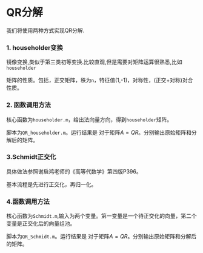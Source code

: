# QR分解

我们将使用两种方式实现QR分解.

### 1. householder变换

镜像变换,类似于第三类初等变换.比较直观,但是需要对矩阵运算很熟悉,比如`householder`

矩阵的性质。包括，正交矩阵，秩为`n`，特征值(1,-1)，对称性，(正交+对称)对合性质。

### 2. 函数调用方法

核心函数为`householder.m`，给出法向量方向，得到`householder`矩阵。

脚本为`QR_householder.m`。运行结果是 对于矩阵$A = QR$。分别输出原始矩阵和分解后的矩阵。



### 3.Schmidt正交化

具体做法参照谢启鸿老师的《高等代数学》第四版P396。

基本流程是先进行正交化，再归一化。

### 4.函数调用方法

核心函数为`Schmidt.m`,输入为两个变量。第一变量是一个待正交化的向量，第二个变量是正交化后的向量组池。

脚本为`QR_Schmidt.m`。运行结果是 对于矩阵$A = QR$。分别输出原始矩阵和分解后的矩阵。